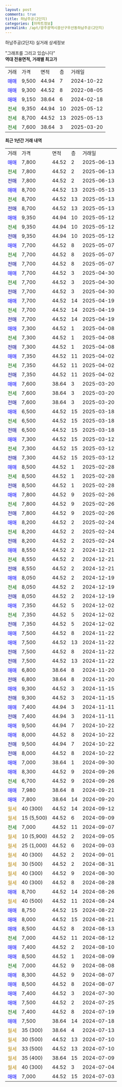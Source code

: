 ```yaml
---
layout: post
comments: true
title: 하남주공(2단지)
categories: [아파트정보]
permalink: /apt/광주광역시광산구우산동하남주공(2단지)
---
```


하남주공(2단지) 실거래 상세정보

<script type="text/javascript">
  google.charts.load('current', {'packages':['line', 'corechart']});
  google.charts.setOnLoadCallback(drawChart);

  function drawChart() {
    var data = new google.visualization.DataTable();
    data.addColumn('date', '거래일');
    data.addColumn('number', "매매");
    data.addColumn('number', "전세");
    data.addColumn('number', "전매");

    data.addRows([[new Date(Date.parse("2025-06-13")), 7800, null, null], [new Date(Date.parse("2025-06-13")), null, 7800, null], [new Date(Date.parse("2025-06-13")), null, null, 7800], [new Date(Date.parse("2025-05-13")), 8700, null, null], [new Date(Date.parse("2025-05-13")), null, 8700, null], [new Date(Date.parse("2025-05-13")), null, null, 8700], [new Date(Date.parse("2025-05-12")), 9350, null, null], [new Date(Date.parse("2025-05-12")), null, 9350, null], [new Date(Date.parse("2025-05-12")), null, null, 9350], [new Date(Date.parse("2025-05-07")), 7700, null, null], [new Date(Date.parse("2025-05-07")), null, 7700, null], [new Date(Date.parse("2025-05-07")), null, null, 7700], [new Date(Date.parse("2025-04-30")), 7700, null, null], [new Date(Date.parse("2025-04-30")), null, 7700, null], [new Date(Date.parse("2025-04-30")), null, null, 7700], [new Date(Date.parse("2025-04-19")), 7700, null, null], [new Date(Date.parse("2025-04-19")), null, 7700, null], [new Date(Date.parse("2025-04-19")), null, null, 7700], [new Date(Date.parse("2025-04-08")), 7300, null, null], [new Date(Date.parse("2025-04-08")), null, 7300, null], [new Date(Date.parse("2025-04-08")), null, null, 7300], [new Date(Date.parse("2025-04-02")), 7350, null, null], [new Date(Date.parse("2025-04-02")), null, 7350, null], [new Date(Date.parse("2025-04-02")), null, null, 7350], [new Date(Date.parse("2025-03-20")), 7600, null, null], [new Date(Date.parse("2025-03-20")), null, 7600, null], [new Date(Date.parse("2025-03-20")), null, null, 7600], [new Date(Date.parse("2025-03-18")), 6500, null, null], [new Date(Date.parse("2025-03-18")), null, 6500, null], [new Date(Date.parse("2025-03-18")), null, null, 6500], [new Date(Date.parse("2025-03-12")), 7300, null, null], [new Date(Date.parse("2025-03-12")), null, 7300, null], [new Date(Date.parse("2025-03-12")), null, null, 7300], [new Date(Date.parse("2025-02-28")), 8500, null, null], [new Date(Date.parse("2025-02-28")), null, 8500, null], [new Date(Date.parse("2025-02-28")), null, null, 8500], [new Date(Date.parse("2025-02-26")), 7800, null, null], [new Date(Date.parse("2025-02-26")), null, 7800, null], [new Date(Date.parse("2025-02-26")), null, null, 7800], [new Date(Date.parse("2025-02-24")), 8200, null, null], [new Date(Date.parse("2025-02-24")), null, 8200, null], [new Date(Date.parse("2025-02-24")), null, null, 8200], [new Date(Date.parse("2024-12-21")), 8550, null, null], [new Date(Date.parse("2024-12-21")), null, 8550, null], [new Date(Date.parse("2024-12-21")), null, null, 8550], [new Date(Date.parse("2024-12-19")), 8050, null, null], [new Date(Date.parse("2024-12-19")), null, 8050, null], [new Date(Date.parse("2024-12-19")), null, null, 8050], [new Date(Date.parse("2024-12-02")), 7350, null, null], [new Date(Date.parse("2024-12-02")), null, 7350, null], [new Date(Date.parse("2024-12-02")), null, null, 7350], [new Date(Date.parse("2024-11-22")), 7500, null, null], [new Date(Date.parse("2024-11-22")), 7500, null, null], [new Date(Date.parse("2024-11-22")), null, null, 7500], [new Date(Date.parse("2024-11-22")), null, null, 7500], [new Date(Date.parse("2024-11-20")), 6800, null, null], [new Date(Date.parse("2024-11-20")), null, null, 6800], [new Date(Date.parse("2024-11-15")), 9300, null, null], [new Date(Date.parse("2024-11-15")), null, null, 9300], [new Date(Date.parse("2024-11-11")), 7400, null, null], [new Date(Date.parse("2024-11-11")), null, null, 7400], [new Date(Date.parse("2024-10-22")), 9500, null, null], [new Date(Date.parse("2024-10-22")), 8000, null, null], [new Date(Date.parse("2024-10-22")), null, null, 9500], [new Date(Date.parse("2024-10-22")), null, null, 8000], [new Date(Date.parse("2024-09-30")), 7000, null, null], [new Date(Date.parse("2024-09-26")), 8300, null, null], [new Date(Date.parse("2024-09-26")), null, 6700, null], [new Date(Date.parse("2024-09-21")), 7980, null, null], [new Date(Date.parse("2024-09-20")), 7800, null, null], [new Date(Date.parse("2024-09-12")), null, null, null], [new Date(Date.parse("2024-09-09")), null, null, null], [new Date(Date.parse("2024-09-07")), null, 7000, null], [new Date(Date.parse("2024-09-05")), null, null, null], [new Date(Date.parse("2024-09-03")), null, null, null], [new Date(Date.parse("2024-09-01")), null, null, null], [new Date(Date.parse("2024-08-31")), null, null, null], [new Date(Date.parse("2024-08-30")), null, null, null], [new Date(Date.parse("2024-08-28")), null, null, null], [new Date(Date.parse("2024-08-26")), 8700, null, null], [new Date(Date.parse("2024-08-24")), null, null, null], [new Date(Date.parse("2024-08-22")), 8750, null, null], [new Date(Date.parse("2024-08-21")), 8000, null, null], [new Date(Date.parse("2024-08-13")), 8500, null, null], [new Date(Date.parse("2024-08-12")), null, 7000, null], [new Date(Date.parse("2024-08-10")), 7400, null, null], [new Date(Date.parse("2024-08-09")), 8500, null, null], [new Date(Date.parse("2024-08-08")), null, 7000, null], [new Date(Date.parse("2024-08-07")), 8300, null, null], [new Date(Date.parse("2024-08-07")), 8500, null, null], [new Date(Date.parse("2024-07-30")), 7400, null, null], [new Date(Date.parse("2024-07-25")), 7500, null, null], [new Date(Date.parse("2024-07-19")), null, 7400, null], [new Date(Date.parse("2024-07-18")), 7500, null, null], [new Date(Date.parse("2024-07-13")), null, null, null], [new Date(Date.parse("2024-07-10")), null, null, null], [new Date(Date.parse("2024-07-10")), null, null, null], [new Date(Date.parse("2024-07-09")), null, null, null], [new Date(Date.parse("2024-07-04")), null, null, null], [new Date(Date.parse("2024-07-03")), 7000, null, null]]);

    var options = {
      hAxis: {
        format: 'yyyy/MM/dd'
      },    
      lineWidth: 0,
      pointsVisible: true,    
      title: '최근 1년간 유형별 실거래가 분포',
      legend: { position: 'bottom' }
    };

    var formatter = new google.visualization.NumberFormat({pattern:'###,###'} );
    formatter.format(data, 1);
    formatter.format(data, 2);
    
    setTimeout(function() {
        var chart = new google.visualization.LineChart(document.getElementById('columnchart_material'));
        chart.draw(data, (options));
        document.getElementById('loading').style.display = 'none';
    }, 200);
  }
</script>


<div id="loading" style="z-index:20; display: block; margin-left: 0px">"그래프를 그리고 있습니다"</div>
<div id="columnchart_material" style="width: 95%; margin-left: 0px; display: block"></div>
<!-- contents start -->
<b>역대 전용면적, 거래별 최고가</b>
<table class="sortable">
    <tr>
      <td>거래</td>
      <td>가격</td>
      <td>면적</td>
      <td>층</td>
      <td>거래일</td>
    </tr>
        <tr>
          <td><a style="color: blue">매매</a></td>
          <td>9,500</td>
          <td>44.94</td>
          <td>7</td>
          <td>2024-10-22</td>
        </tr>            <tr>
          <td><a style="color: blue">매매</a></td>
          <td>9,300</td>
          <td>44.52</td>
          <td>8</td>
          <td>2022-08-05</td>
        </tr>            <tr>
          <td><a style="color: blue">매매</a></td>
          <td>9,150</td>
          <td>38.64</td>
          <td>6</td>
          <td>2024-02-18</td>
        </tr>        
        <tr>
              <td><a style="color: darkgreen">전세</a></td>
              <td>9,350</td>
              <td>44.94</td>
              <td>10</td>
              <td>2025-05-12</td>
            </tr>            <tr>
              <td><a style="color: darkgreen">전세</a></td>
              <td>8,700</td>
              <td>44.52</td>
              <td>13</td>
              <td>2025-05-13</td>
            </tr>            <tr>
              <td><a style="color: darkgreen">전세</a></td>
              <td>7,600</td>
              <td>38.64</td>
              <td>3</td>
              <td>2025-03-20</td>
            </tr>        
    
</table>

<b>최근 1년간 거래 내역</b>

<table class="sortable">
    <tr>
      <td>거래</td>
      <td>가격</td>
      <td>면적</td>
      <td>층</td>
      <td>거래일</td>
    </tr>
    <tr>
      <td><a style="color: blue">매매</a></td>
      <td>7,800</td>
      <td>44.52</td>
      <td>2</td>
      <td>2025-06-13</td>
    </tr>          <tr>
      <td><a style="color: darkgreen">전세</a></td>
      <td>7,800</td>
      <td>44.52</td>
      <td>2</td>
      <td>2025-06-13</td>
    </tr>          <tr>
      <td><a style="color: darkblue">전매</a></td>
      <td>7,800</td>
      <td>44.52</td>
      <td>2</td>
      <td>2025-06-13</td>
    </tr>          <tr>
      <td><a style="color: blue">매매</a></td>
      <td>8,700</td>
      <td>44.52</td>
      <td>13</td>
      <td>2025-05-13</td>
    </tr>          <tr>
      <td><a style="color: darkgreen">전세</a></td>
      <td>8,700</td>
      <td>44.52</td>
      <td>13</td>
      <td>2025-05-13</td>
    </tr>          <tr>
      <td><a style="color: darkblue">전매</a></td>
      <td>8,700</td>
      <td>44.52</td>
      <td>13</td>
      <td>2025-05-13</td>
    </tr>          <tr>
      <td><a style="color: blue">매매</a></td>
      <td>9,350</td>
      <td>44.94</td>
      <td>10</td>
      <td>2025-05-12</td>
    </tr>          <tr>
      <td><a style="color: darkgreen">전세</a></td>
      <td>9,350</td>
      <td>44.94</td>
      <td>10</td>
      <td>2025-05-12</td>
    </tr>          <tr>
      <td><a style="color: darkblue">전매</a></td>
      <td>9,350</td>
      <td>44.94</td>
      <td>10</td>
      <td>2025-05-12</td>
    </tr>          <tr>
      <td><a style="color: blue">매매</a></td>
      <td>7,700</td>
      <td>44.52</td>
      <td>8</td>
      <td>2025-05-07</td>
    </tr>          <tr>
      <td><a style="color: darkgreen">전세</a></td>
      <td>7,700</td>
      <td>44.52</td>
      <td>8</td>
      <td>2025-05-07</td>
    </tr>          <tr>
      <td><a style="color: darkblue">전매</a></td>
      <td>7,700</td>
      <td>44.52</td>
      <td>8</td>
      <td>2025-05-07</td>
    </tr>          <tr>
      <td><a style="color: blue">매매</a></td>
      <td>7,700</td>
      <td>44.52</td>
      <td>3</td>
      <td>2025-04-30</td>
    </tr>          <tr>
      <td><a style="color: darkgreen">전세</a></td>
      <td>7,700</td>
      <td>44.52</td>
      <td>3</td>
      <td>2025-04-30</td>
    </tr>          <tr>
      <td><a style="color: darkblue">전매</a></td>
      <td>7,700</td>
      <td>44.52</td>
      <td>3</td>
      <td>2025-04-30</td>
    </tr>          <tr>
      <td><a style="color: blue">매매</a></td>
      <td>7,700</td>
      <td>44.52</td>
      <td>14</td>
      <td>2025-04-19</td>
    </tr>          <tr>
      <td><a style="color: darkgreen">전세</a></td>
      <td>7,700</td>
      <td>44.52</td>
      <td>14</td>
      <td>2025-04-19</td>
    </tr>          <tr>
      <td><a style="color: darkblue">전매</a></td>
      <td>7,700</td>
      <td>44.52</td>
      <td>14</td>
      <td>2025-04-19</td>
    </tr>          <tr>
      <td><a style="color: blue">매매</a></td>
      <td>7,300</td>
      <td>44.52</td>
      <td>1</td>
      <td>2025-04-08</td>
    </tr>          <tr>
      <td><a style="color: darkgreen">전세</a></td>
      <td>7,300</td>
      <td>44.52</td>
      <td>1</td>
      <td>2025-04-08</td>
    </tr>          <tr>
      <td><a style="color: darkblue">전매</a></td>
      <td>7,300</td>
      <td>44.52</td>
      <td>1</td>
      <td>2025-04-08</td>
    </tr>          <tr>
      <td><a style="color: blue">매매</a></td>
      <td>7,350</td>
      <td>44.52</td>
      <td>11</td>
      <td>2025-04-02</td>
    </tr>          <tr>
      <td><a style="color: darkgreen">전세</a></td>
      <td>7,350</td>
      <td>44.52</td>
      <td>11</td>
      <td>2025-04-02</td>
    </tr>          <tr>
      <td><a style="color: darkblue">전매</a></td>
      <td>7,350</td>
      <td>44.52</td>
      <td>11</td>
      <td>2025-04-02</td>
    </tr>          <tr>
      <td><a style="color: blue">매매</a></td>
      <td>7,600</td>
      <td>38.64</td>
      <td>3</td>
      <td>2025-03-20</td>
    </tr>          <tr>
      <td><a style="color: darkgreen">전세</a></td>
      <td>7,600</td>
      <td>38.64</td>
      <td>3</td>
      <td>2025-03-20</td>
    </tr>          <tr>
      <td><a style="color: darkblue">전매</a></td>
      <td>7,600</td>
      <td>38.64</td>
      <td>3</td>
      <td>2025-03-20</td>
    </tr>          <tr>
      <td><a style="color: blue">매매</a></td>
      <td>6,500</td>
      <td>44.52</td>
      <td>15</td>
      <td>2025-03-18</td>
    </tr>          <tr>
      <td><a style="color: darkgreen">전세</a></td>
      <td>6,500</td>
      <td>44.52</td>
      <td>15</td>
      <td>2025-03-18</td>
    </tr>          <tr>
      <td><a style="color: darkblue">전매</a></td>
      <td>6,500</td>
      <td>44.52</td>
      <td>15</td>
      <td>2025-03-18</td>
    </tr>          <tr>
      <td><a style="color: blue">매매</a></td>
      <td>7,300</td>
      <td>44.52</td>
      <td>15</td>
      <td>2025-03-12</td>
    </tr>          <tr>
      <td><a style="color: darkgreen">전세</a></td>
      <td>7,300</td>
      <td>44.52</td>
      <td>15</td>
      <td>2025-03-12</td>
    </tr>          <tr>
      <td><a style="color: darkblue">전매</a></td>
      <td>7,300</td>
      <td>44.52</td>
      <td>15</td>
      <td>2025-03-12</td>
    </tr>          <tr>
      <td><a style="color: blue">매매</a></td>
      <td>8,500</td>
      <td>44.52</td>
      <td>1</td>
      <td>2025-02-28</td>
    </tr>          <tr>
      <td><a style="color: darkgreen">전세</a></td>
      <td>8,500</td>
      <td>44.52</td>
      <td>1</td>
      <td>2025-02-28</td>
    </tr>          <tr>
      <td><a style="color: darkblue">전매</a></td>
      <td>8,500</td>
      <td>44.52</td>
      <td>1</td>
      <td>2025-02-28</td>
    </tr>          <tr>
      <td><a style="color: blue">매매</a></td>
      <td>7,800</td>
      <td>44.52</td>
      <td>9</td>
      <td>2025-02-26</td>
    </tr>          <tr>
      <td><a style="color: darkgreen">전세</a></td>
      <td>7,800</td>
      <td>44.52</td>
      <td>9</td>
      <td>2025-02-26</td>
    </tr>          <tr>
      <td><a style="color: darkblue">전매</a></td>
      <td>7,800</td>
      <td>44.52</td>
      <td>9</td>
      <td>2025-02-26</td>
    </tr>          <tr>
      <td><a style="color: blue">매매</a></td>
      <td>8,200</td>
      <td>44.52</td>
      <td>2</td>
      <td>2025-02-24</td>
    </tr>          <tr>
      <td><a style="color: darkgreen">전세</a></td>
      <td>8,200</td>
      <td>44.52</td>
      <td>2</td>
      <td>2025-02-24</td>
    </tr>          <tr>
      <td><a style="color: darkblue">전매</a></td>
      <td>8,200</td>
      <td>44.52</td>
      <td>2</td>
      <td>2025-02-24</td>
    </tr>          <tr>
      <td><a style="color: blue">매매</a></td>
      <td>8,550</td>
      <td>44.52</td>
      <td>2</td>
      <td>2024-12-21</td>
    </tr>          <tr>
      <td><a style="color: darkgreen">전세</a></td>
      <td>8,550</td>
      <td>44.52</td>
      <td>2</td>
      <td>2024-12-21</td>
    </tr>          <tr>
      <td><a style="color: darkblue">전매</a></td>
      <td>8,550</td>
      <td>44.52</td>
      <td>2</td>
      <td>2024-12-21</td>
    </tr>          <tr>
      <td><a style="color: blue">매매</a></td>
      <td>8,050</td>
      <td>44.52</td>
      <td>2</td>
      <td>2024-12-19</td>
    </tr>          <tr>
      <td><a style="color: darkgreen">전세</a></td>
      <td>8,050</td>
      <td>44.52</td>
      <td>2</td>
      <td>2024-12-19</td>
    </tr>          <tr>
      <td><a style="color: darkblue">전매</a></td>
      <td>8,050</td>
      <td>44.52</td>
      <td>2</td>
      <td>2024-12-19</td>
    </tr>          <tr>
      <td><a style="color: blue">매매</a></td>
      <td>7,350</td>
      <td>44.52</td>
      <td>5</td>
      <td>2024-12-02</td>
    </tr>          <tr>
      <td><a style="color: darkgreen">전세</a></td>
      <td>7,350</td>
      <td>44.52</td>
      <td>5</td>
      <td>2024-12-02</td>
    </tr>          <tr>
      <td><a style="color: darkblue">전매</a></td>
      <td>7,350</td>
      <td>44.52</td>
      <td>5</td>
      <td>2024-12-02</td>
    </tr>          <tr>
      <td><a style="color: blue">매매</a></td>
      <td>7,500</td>
      <td>44.52</td>
      <td>8</td>
      <td>2024-11-22</td>
    </tr>          <tr>
      <td><a style="color: blue">매매</a></td>
      <td>7,500</td>
      <td>44.52</td>
      <td>13</td>
      <td>2024-11-22</td>
    </tr>          <tr>
      <td><a style="color: darkblue">전매</a></td>
      <td>7,500</td>
      <td>44.52</td>
      <td>8</td>
      <td>2024-11-22</td>
    </tr>          <tr>
      <td><a style="color: darkblue">전매</a></td>
      <td>7,500</td>
      <td>44.52</td>
      <td>13</td>
      <td>2024-11-22</td>
    </tr>          <tr>
      <td><a style="color: blue">매매</a></td>
      <td>6,800</td>
      <td>38.64</td>
      <td>8</td>
      <td>2024-11-20</td>
    </tr>          <tr>
      <td><a style="color: darkblue">전매</a></td>
      <td>6,800</td>
      <td>38.64</td>
      <td>8</td>
      <td>2024-11-20</td>
    </tr>          <tr>
      <td><a style="color: blue">매매</a></td>
      <td>9,300</td>
      <td>44.52</td>
      <td>3</td>
      <td>2024-11-15</td>
    </tr>          <tr>
      <td><a style="color: darkblue">전매</a></td>
      <td>9,300</td>
      <td>44.52</td>
      <td>3</td>
      <td>2024-11-15</td>
    </tr>          <tr>
      <td><a style="color: blue">매매</a></td>
      <td>7,400</td>
      <td>44.94</td>
      <td>3</td>
      <td>2024-11-11</td>
    </tr>          <tr>
      <td><a style="color: darkblue">전매</a></td>
      <td>7,400</td>
      <td>44.94</td>
      <td>3</td>
      <td>2024-11-11</td>
    </tr>          <tr>
      <td><a style="color: blue">매매</a></td>
      <td>9,500</td>
      <td>44.94</td>
      <td>7</td>
      <td>2024-10-22</td>
    </tr>          <tr>
      <td><a style="color: blue">매매</a></td>
      <td>8,000</td>
      <td>44.52</td>
      <td>8</td>
      <td>2024-10-22</td>
    </tr>          <tr>
      <td><a style="color: darkblue">전매</a></td>
      <td>9,500</td>
      <td>44.94</td>
      <td>7</td>
      <td>2024-10-22</td>
    </tr>          <tr>
      <td><a style="color: darkblue">전매</a></td>
      <td>8,000</td>
      <td>44.52</td>
      <td>8</td>
      <td>2024-10-22</td>
    </tr>          <tr>
      <td><a style="color: blue">매매</a></td>
      <td>7,000</td>
      <td>38.64</td>
      <td>1</td>
      <td>2024-09-30</td>
    </tr>          <tr>
      <td><a style="color: blue">매매</a></td>
      <td>8,300</td>
      <td>44.52</td>
      <td>9</td>
      <td>2024-09-26</td>
    </tr>          <tr>
      <td><a style="color: darkgreen">전세</a></td>
      <td>6,700</td>
      <td>44.52</td>
      <td>9</td>
      <td>2024-09-26</td>
    </tr>          <tr>
      <td><a style="color: blue">매매</a></td>
      <td>7,980</td>
      <td>38.64</td>
      <td>8</td>
      <td>2024-09-21</td>
    </tr>          <tr>
      <td><a style="color: blue">매매</a></td>
      <td>7,800</td>
      <td>38.64</td>
      <td>14</td>
      <td>2024-09-20</td>
    </tr>          <tr>
      <td><a style="color: darkgoldenrod">월세</a></td>
      <td>40 (300)</td>
      <td>44.52</td>
      <td>14</td>
      <td>2024-09-12</td>
    </tr>          <tr>
      <td><a style="color: darkgoldenrod">월세</a></td>
      <td>15 (5,500)</td>
      <td>44.52</td>
      <td>6</td>
      <td>2024-09-09</td>
    </tr>          <tr>
      <td><a style="color: darkgreen">전세</a></td>
      <td>7,000</td>
      <td>44.52</td>
      <td>11</td>
      <td>2024-09-07</td>
    </tr>          <tr>
      <td><a style="color: darkgoldenrod">월세</a></td>
      <td>10 (5,900)</td>
      <td>44.52</td>
      <td>2</td>
      <td>2024-09-05</td>
    </tr>          <tr>
      <td><a style="color: darkgoldenrod">월세</a></td>
      <td>25 (1,000)</td>
      <td>44.52</td>
      <td>6</td>
      <td>2024-09-03</td>
    </tr>          <tr>
      <td><a style="color: darkgoldenrod">월세</a></td>
      <td>40 (300)</td>
      <td>44.52</td>
      <td>2</td>
      <td>2024-09-01</td>
    </tr>          <tr>
      <td><a style="color: darkgoldenrod">월세</a></td>
      <td>30 (500)</td>
      <td>44.52</td>
      <td>2</td>
      <td>2024-08-31</td>
    </tr>          <tr>
      <td><a style="color: darkgoldenrod">월세</a></td>
      <td>40 (300)</td>
      <td>44.52</td>
      <td>9</td>
      <td>2024-08-30</td>
    </tr>          <tr>
      <td><a style="color: darkgoldenrod">월세</a></td>
      <td>40 (300)</td>
      <td>44.52</td>
      <td>8</td>
      <td>2024-08-28</td>
    </tr>          <tr>
      <td><a style="color: blue">매매</a></td>
      <td>8,700</td>
      <td>44.52</td>
      <td>14</td>
      <td>2024-08-26</td>
    </tr>          <tr>
      <td><a style="color: darkgoldenrod">월세</a></td>
      <td>40 (500)</td>
      <td>44.52</td>
      <td>11</td>
      <td>2024-08-24</td>
    </tr>          <tr>
      <td><a style="color: blue">매매</a></td>
      <td>8,750</td>
      <td>44.52</td>
      <td>15</td>
      <td>2024-08-22</td>
    </tr>          <tr>
      <td><a style="color: blue">매매</a></td>
      <td>8,000</td>
      <td>44.52</td>
      <td>15</td>
      <td>2024-08-21</td>
    </tr>          <tr>
      <td><a style="color: blue">매매</a></td>
      <td>8,500</td>
      <td>44.52</td>
      <td>8</td>
      <td>2024-08-13</td>
    </tr>          <tr>
      <td><a style="color: darkgreen">전세</a></td>
      <td>7,000</td>
      <td>44.52</td>
      <td>11</td>
      <td>2024-08-12</td>
    </tr>          <tr>
      <td><a style="color: blue">매매</a></td>
      <td>7,400</td>
      <td>44.52</td>
      <td>2</td>
      <td>2024-08-10</td>
    </tr>          <tr>
      <td><a style="color: blue">매매</a></td>
      <td>8,500</td>
      <td>44.52</td>
      <td>1</td>
      <td>2024-08-09</td>
    </tr>          <tr>
      <td><a style="color: darkgreen">전세</a></td>
      <td>7,000</td>
      <td>44.52</td>
      <td>9</td>
      <td>2024-08-08</td>
    </tr>          <tr>
      <td><a style="color: blue">매매</a></td>
      <td>8,300</td>
      <td>44.52</td>
      <td>9</td>
      <td>2024-08-07</td>
    </tr>          <tr>
      <td><a style="color: blue">매매</a></td>
      <td>8,500</td>
      <td>44.52</td>
      <td>8</td>
      <td>2024-08-07</td>
    </tr>          <tr>
      <td><a style="color: blue">매매</a></td>
      <td>7,400</td>
      <td>44.52</td>
      <td>3</td>
      <td>2024-07-30</td>
    </tr>          <tr>
      <td><a style="color: blue">매매</a></td>
      <td>7,500</td>
      <td>44.52</td>
      <td>2</td>
      <td>2024-07-25</td>
    </tr>          <tr>
      <td><a style="color: darkgreen">전세</a></td>
      <td>7,400</td>
      <td>44.52</td>
      <td>8</td>
      <td>2024-07-19</td>
    </tr>          <tr>
      <td><a style="color: blue">매매</a></td>
      <td>7,500</td>
      <td>38.64</td>
      <td>14</td>
      <td>2024-07-18</td>
    </tr>          <tr>
      <td><a style="color: darkgoldenrod">월세</a></td>
      <td>35 (300)</td>
      <td>38.64</td>
      <td>4</td>
      <td>2024-07-13</td>
    </tr>          <tr>
      <td><a style="color: darkgoldenrod">월세</a></td>
      <td>30 (500)</td>
      <td>44.52</td>
      <td>13</td>
      <td>2024-07-10</td>
    </tr>          <tr>
      <td><a style="color: darkgoldenrod">월세</a></td>
      <td>33 (500)</td>
      <td>44.52</td>
      <td>13</td>
      <td>2024-07-10</td>
    </tr>          <tr>
      <td><a style="color: darkgoldenrod">월세</a></td>
      <td>35 (400)</td>
      <td>38.64</td>
      <td>15</td>
      <td>2024-07-09</td>
    </tr>          <tr>
      <td><a style="color: darkgoldenrod">월세</a></td>
      <td>40 (300)</td>
      <td>44.52</td>
      <td>3</td>
      <td>2024-07-04</td>
    </tr>          <tr>
      <td><a style="color: blue">매매</a></td>
      <td>7,000</td>
      <td>44.52</td>
      <td>15</td>
      <td>2024-07-03</td>
    </tr>      </table>
<!-- contents end -->    

